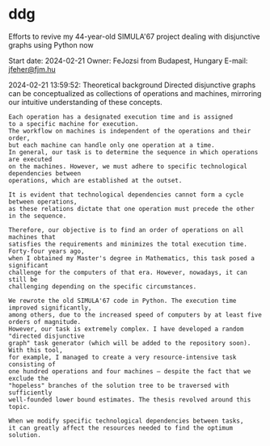 # ddg
Efforts to revive my 44-year-old SIMULA'67 project dealing with disjunctive graphs using Python now

Start date: 2024-02-21
Owner: FeJozsi from Budapest, Hungary
E-mail: jfeher@fjm.hu

2024-02-21 13:59:52: Theoretical background
    Directed disjunctive graphs can be conceptualized as collections of operations and machines,
    mirroring our intuitive understanding of these concepts.

    Each operation has a designated execution time and is assigned
    to a specific machine for execution.
    The workflow on machines is independent of the operations and their order,
    but each machine can handle only one operation at a time.
    In general, our task is to determine the sequence in which operations are executed
    on the machines. However, we must adhere to specific technological dependencies between
    operations, which are established at the outset.

    It is evident that technological dependencies cannot form a cycle between operations,
    as these relations dictate that one operation must precede the other in the sequence.

    Therefore, our objective is to find an order of operations on all machines that
    satisfies the requirements and minimizes the total execution time. Forty-four years ago,
    when I obtained my Master's degree in Mathematics, this task posed a significant
    challenge for the computers of that era. However, nowadays, it can still be
    challenging depending on the specific circumstances.

    We rewrote the old SIMULA'67 code in Python. The execution time improved significantly,
    among others, due to the increased speed of computers by at least five orders of magnitude.
    However, our task is extremely complex. I have developed a random "directed disjunctive
    graph" task generator (which will be added to the repository soon). With this tool,
    for example, I managed to create a very resource-intensive task consisting of
    one hundred operations and four machines – despite the fact that we exclude the
    "hopeless" branches of the solution tree to be traversed with sufficiently
    well-founded lower bound estimates. The thesis revolved around this topic.

    When we modify specific technological dependencies between tasks,
    it can greatly affect the resources needed to find the optimum solution.
